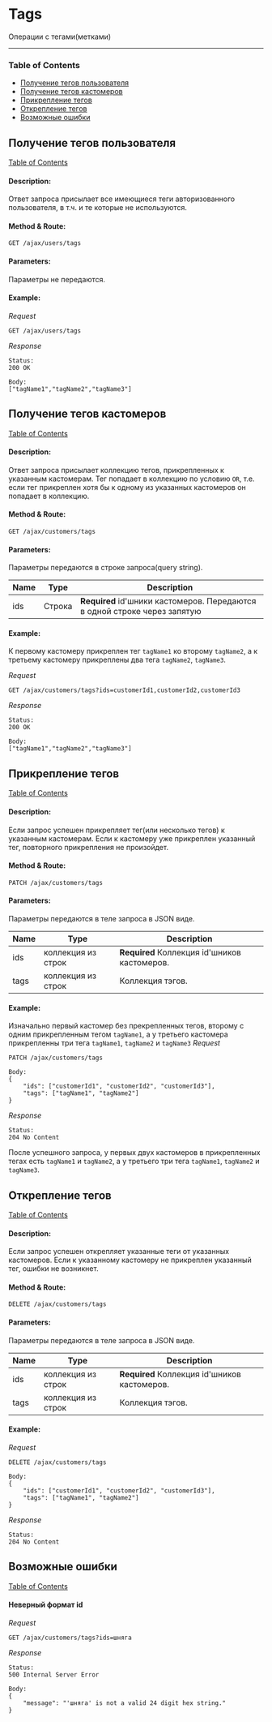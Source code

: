 # Tags
Операции с тегами(метками)
___
### <a id="table-of-contents"></a> Table of Contents
* [Получение тегов пользователя](#getting-tags-user)
* [Получение тегов кастомеров](#getting-tags-customers)
* [Прикрепление тегов](#attaching-tags)
* [Открепление тегов](#detaching-tags)
* [Возможные ошибки](#error)


## <a id="getting-tags-user"></a> Получение тегов пользователя
[Table of Contents](#table-of-contents)

#### Description:
Ответ запроса присылает все имеющиеся теги авторизованного пользователя, в т.ч. и те которые не используются.

#### Method & Route:
``` http
GET /ajax/users/tags
```

#### Parameters:
Параметры не передаются.

#### Example:
*Request*
``` http
GET /ajax/users/tags
```
*Response*
```http
Status:
200 OK

Body:
["tagName1","tagName2","tagName3"]
```



## <a id="getting-tags-customers"></a> Получение тегов кастомеров
[Table of Contents](#table-of-contents)

#### Description:
Ответ запроса присылает коллекцию тегов, прикрепленных к указанным кастомерам. Тег попадает в коллекцию по условию `OR`, т.е. если тег прикреплен хотя бы к одному из указанных кастомеров он попадает в коллекцию.

#### Method & Route:
```http
GET /ajax/customers/tags
```

#### Parameters:
Параметры передаются в строке запроса(query string).

| **Name** | **Type** | **Description**|  
|----------|----------|----------------|  
| ids  | Строка | **Required** id'шники кастомеров. Передаются в одной строке через  запятую |

#### Example:
К первому кастомеру прикреплен тег `tagName1` ко второму `tagName2`, а к третьему кастомеру прикреплены два тега `tagName2`, `tagName3`.

*Request*
```http
GET /ajax/customers/tags?ids=customerId1,customerId2,customerId3
```
*Response*
```http
Status:
200 OK

Body:
["tagName1","tagName2","tagName3"]
```


## <a id="attaching-tags"></a> Прикрепление тегов
[Table of Contents](#table-of-contents)

#### Description:
Если запрос успешен прикрепляет тег(или несколько тегов) к указанным кастомерам. Если к кастомеру уже прикреплен указанный тег, повторного прикрепления не произойдет.

#### Method & Route:
```http
PATCH /ajax/customers/tags
```

#### Parameters:
Параметры передаются в теле запроса в JSON виде.

| **Name** | **Type** | **Description**|  
|----------|----------|----------------|  
| ids  | коллекция из строк | **Required** Коллекция id'шников кастомеров. |
| tags | коллекция из строк | Коллекция тэгов.

#### Example:
Изначально первый кастомер без прекрепленных тегов, второму с одним прикрепленным тегом `tagName1`, а у третьего кастомера прикрепленны три тега `tagName1`, `tagName2` и `tagName3`
*Request*
``` http
PATCH /ajax/customers/tags

Body:
{
    "ids": ["customerId1", "customerId2", "customerId3"],
    "tags": ["tagName1", "tagName2"]
}
```
*Response*
``` http
Status:
204 No Content
```
После успешного запроса, у первых двух кастомеров в прикрепленных тегах есть `tagName1` и `tagName2`, а у третьего три тега `tagName1`, `tagName2` и `tagName3`.


## <a id="detaching-tags"></a> Открепление тегов
[Table of Contents](#table-of-contents)

#### Description:
Если запрос успешен открепляет указанные теги от указанных кастомеров. Если к указанному кастомеру не прикреплен указанный тег, ошибки не возникнет.

#### Method & Route:
```http
DELETE /ajax/customers/tags
```

#### Parameters:
Параметры передаются в теле запроса в JSON виде.

| **Name** | **Type** | **Description**|  
|----------|----------|----------------|  
| ids  | коллекция из строк | **Required** Коллекция id'шников кастомеров. |
| tags | коллекция из строк | Коллекция тэгов.

#### Example:
*Request*
``` http
DELETE /ajax/customers/tags

Body:
{
    "ids": ["customerId1", "customerId2", "customerId3"],
    "tags": ["tagName1", "tagName2"]
}
```
*Response*
``` http
Status:
204 No Content
```

## <a id="error"></a> Возможные ошибки
[Table of Contents](#table-of-contents)

#### Неверный формат id

*Request*
``` http
GET /ajax/customers/tags?ids=шняга
```
*Response*
``` http
Status:
500 Internal Server Error

Body:
{
    "message": "'шняга' is not a valid 24 digit hex string."
}
```
